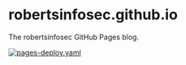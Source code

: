 # robertsinfosec.github.io

The robertsinfosec GitHub Pages blog.

[![pages-deploy.yaml](https://github.com/robertsinfosec/robertsinfosec.github.io/actions/workflows/pages-deploy.yaml/badge.svg)](https://github.com/robertsinfosec/robertsinfosec.github.io/actions/workflows/pages-deploy.yaml)

